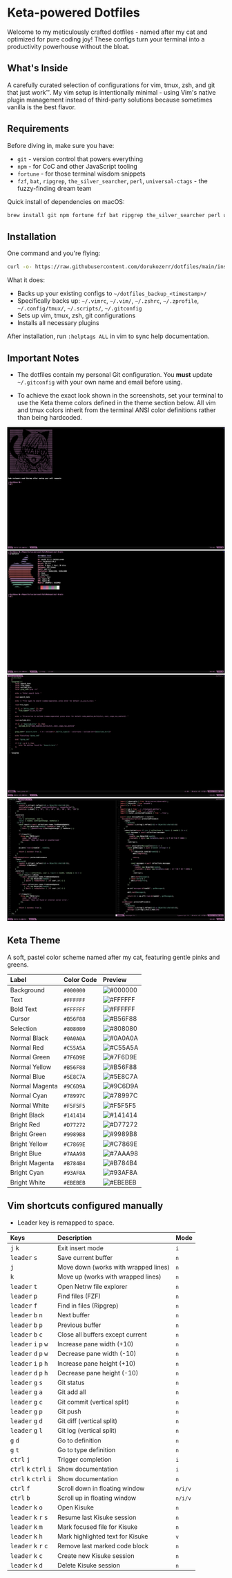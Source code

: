 # Keta-powered Dotfiles

Welcome to my meticulously crafted dotfiles - named after my cat and optimized for pure coding joy! These configs turn your terminal into a productivity powerhouse without the bloat.

## What's Inside

A carefully curated selection of configurations for vim, tmux, zsh, and git that just work™. My vim setup is intentionally minimal - using Vim's native plugin management instead of third-party solutions because sometimes vanilla is the best flavor.

## Requirements

Before diving in, make sure you have:

- `git` - version control that powers everything
- `npm` - for CoC and other JavaScript tooling
- `fortune` - for those terminal wisdom snippets
- `fzf`, `bat`, `ripgrep`, `the_silver_searcher`, `perl`, `universal-ctags` - the fuzzy-finding dream team

Quick install of dependencies on macOS:

```bash
brew install git npm fortune fzf bat ripgrep the_silver_searcher perl universal-ctags
```

## Installation

One command and you're flying:

```bash
curl -o- https://raw.githubusercontent.com/dorukozerr/dotfiles/main/install.sh | bash
```

What it does:

- Backs up your existing configs to `~/dotfiles_backup_<timestamp>/`
- Specifically backs up: `~/.vimrc`, `~/.vim/`, `~/.zshrc`, `~/.zprofile`, `~/.config/tmux/`, `~/.scripts/`, `~/.gitconfig`
- Sets up vim, tmux, zsh, git configurations
- Installs all necessary plugins

After installation, run `:helptags ALL` in vim to sync help documentation.

## Important Notes

- The dotfiles contain my personal Git configuration. You **must** update `~/.gitconfig` with your own name and email before using.

- To achieve the exact look shown in the screenshots, set your terminal to use the Keta theme colors defined in the theme section below. All vim and tmux colors inherit from the terminal ANSI color definitions rather than being hardcoded.

![screenshot](ss-1.png)
![screenshot](ss-2.png)
![screenshot](ss-3.png)
![screenshot](ss-4.png)

## Keta Theme

A soft, pastel color scheme named after my cat, featuring gentle pinks and greens.

| Label          | Color Code | Preview                                           |
| :------------- | :--------- | :------------------------------------------------ |
| Background     | `#000000`  | ![#000000](https://placehold.co/30/000000/000000) |
| Text           | `#FFFFFF`  | ![#FFFFFF](https://placehold.co/30/FFFFFF/FFFFFF) |
| Bold Text      | `#FFFFFF`  | ![#FFFFFF](https://placehold.co/30/FFFFFF/FFFFFF) |
| Cursor         | `#B56F88`  | ![#B56F88](https://placehold.co/30/B56F88/B56F88) |
| Selection      | `#808080`  | ![#808080](https://placehold.co/30/808080/808080) |
| Normal Black   | `#0A0A0A`  | ![#0A0A0A](https://placehold.co/30/0A0A0A/0A0A0A) |
| Normal Red     | `#C55A5A`  | ![#C55A5A](https://placehold.co/30/C55A5A/C55A5A) |
| Normal Green   | `#7F6D9E`  | ![#7F6D9E](https://placehold.co/30/7F6D9E/7F6D9E) |
| Normal Yellow  | `#B56F88`  | ![#B56F88](https://placehold.co/30/B56F88/B56F88) |
| Normal Blue    | `#5E8C7A`  | ![#5E8C7A](https://placehold.co/30/5E8C7A/5E8C7A) |
| Normal Magenta | `#9C6D9A`  | ![#9C6D9A](https://placehold.co/30/9C6D9A/9C6D9A) |
| Normal Cyan    | `#78997C`  | ![#78997C](https://placehold.co/30/78997C/78997C) |
| Normal White   | `#F5F5F5`  | ![#F5F5F5](https://placehold.co/30/F5F5F5/F5F5F5) |
| Bright Black   | `#141414`  | ![#141414](https://placehold.co/30/141414/141414) |
| Bright Red     | `#D77272`  | ![#D77272](https://placehold.co/30/D77272/D77272) |
| Bright Green   | `#9989B8`  | ![#9989B8](https://placehold.co/30/9989B8/9989B8) |
| Bright Yellow  | `#C7869E`  | ![#C7869E](https://placehold.co/30/C7869E/C7869E) |
| Bright Blue    | `#7AAA98`  | ![#7AAA98](https://placehold.co/30/7AAA98/7AAA98) |
| Bright Magenta | `#B784B4`  | ![#B784B4](https://placehold.co/30/B784B4/B784B4) |
| Bright Cyan    | `#93AF8A`  | ![#93AF8A](https://placehold.co/30/93AF8A/93AF8A) |
| Bright White   | `#EBEBEB`  | ![#EBEBEB](https://placehold.co/30/EBEBEB/EBEBEB) |

## Vim shortcuts configured manually

- Leader key is remapped to space.

| Keys                                                      | Description                          | Mode    |
| :-------------------------------------------------------- | :----------------------------------- | :------ |
| <kbd>j</kbd> <kbd>k</kbd>                                 | Exit insert mode                     | `i`     |
| <kbd>leader</kbd> <kbd>s</kbd>                            | Save current buffer                  | `n`     |
| <kbd>j</kbd>                                              | Move down (works with wrapped lines) | `n`     |
| <kbd>k</kbd>                                              | Move up (works with wrapped lines)   | `n`     |
| <kbd>leader</kbd> <kbd>t</kbd>                            | Open Netrw file explorer             | `n`     |
| <kbd>leader</kbd> <kbd>p</kbd>                            | Find files (FZF)                     | `n`     |
| <kbd>leader</kbd> <kbd>f</kbd>                            | Find in files (Ripgrep)              | `n`     |
| <kbd>leader</kbd> <kbd>b</kbd> <kbd>n</kbd>               | Next buffer                          | `n`     |
| <kbd>leader</kbd> <kbd>b</kbd> <kbd>p</kbd>               | Previous buffer                      | `n`     |
| <kbd>leader</kbd> <kbd>b</kbd> <kbd>c</kbd>               | Close all buffers except current     | `n`     |
| <kbd>leader</kbd> <kbd>i</kbd> <kbd>p</kbd> <kbd>w</kbd>  | Increase pane width (+10)            | `n`     |
| <kbd>leader</kbd> <kbd>d</kbd> <kbd>p</kbd> <kbd>w</kbd>  | Decrease pane width (-10)            | `n`     |
| <kbd>leader</kbd> <kbd>i</kbd> <kbd>p</kbd> <kbd>h</kbd>  | Increase pane height (+10)           | `n`     |
| <kbd>leader</kbd> <kbd>d</kbd> <kbd>p</kbd> <kbd>h</kbd>  | Decrease pane height (-10)           | `n`     |
| <kbd>leader</kbd> <kbd>g</kbd> <kbd>s</kbd>               | Git status                           | `n`     |
| <kbd>leader</kbd> <kbd>g</kbd> <kbd>a</kbd>               | Git add all                          | `n`     |
| <kbd>leader</kbd> <kbd>g</kbd> <kbd>c</kbd>               | Git commit (vertical split)          | `n`     |
| <kbd>leader</kbd> <kbd>g</kbd> <kbd>p</kbd>               | Git push                             | `n`     |
| <kbd>leader</kbd> <kbd>g</kbd> <kbd>d</kbd>               | Git diff (vertical split)            | `n`     |
| <kbd>leader</kbd> <kbd>g</kbd> <kbd>l</kbd>               | Git log (vertical split)             | `n`     |
| <kbd>g</kbd> <kbd>d</kbd>                                 | Go to definition                     | `n`     |
| <kbd>g</kbd> <kbd>t</kbd>                                 | Go to type definition                | `n`     |
| <kbd>ctrl</kbd> <kbd>j</kbd>                              | Trigger completion                   | `i`     |
| <kbd>ctrl</kbd> <kbd>k</kbd> <kbd>ctrl</kbd> <kbd>i</kbd> | Show documentation                   | `i`     |
| <kbd>ctrl</kbd> <kbd>k</kbd> <kbd>ctrl</kbd> <kbd>i</kbd> | Show documentation                   | `n`     |
| <kbd>ctrl</kbd> <kbd>f</kbd>                              | Scroll down in floating window       | `n/i/v` |
| <kbd>ctrl</kbd> <kbd>b</kbd>                              | Scroll up in floating window         | `n/i/v` |
| <kbd>leader</kbd> <kbd>k</kbd> <kbd>o</kbd>               | Open Kisuke                          | `n`     |
| <kbd>leader</kbd> <kbd>k</kbd> <kbd>r</kbd> <kbd>s</kbd>  | Resume last Kisuke session           | `n`     |
| <kbd>leader</kbd> <kbd>k</kbd> <kbd>m</kbd>               | Mark focused file for Kisuke         | `n`     |
| <kbd>leader</kbd> <kbd>k</kbd> <kbd>h</kbd>               | Mark highlighted text for Kisuke     | `v`     |
| <kbd>leader</kbd> <kbd>k</kbd> <kbd>r</kbd> <kbd>c</kbd>  | Remove last marked code block        | `n`     |
| <kbd>leader</kbd> <kbd>k</kbd> <kbd>c</kbd>               | Create new Kisuke session            | `n`     |
| <kbd>leader</kbd> <kbd>k</kbd> <kbd>d</kbd>               | Delete Kisuke session                | `n`     |
